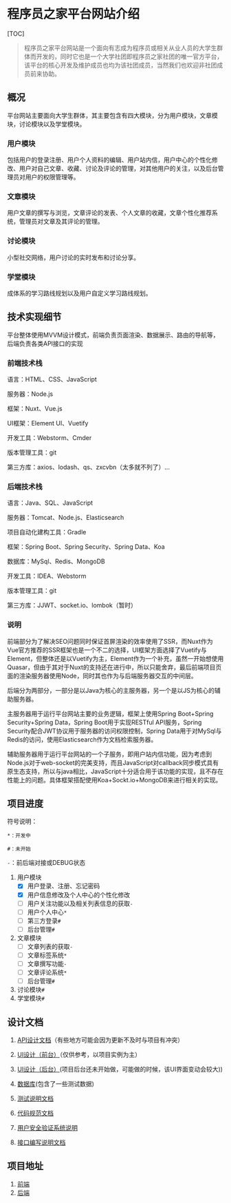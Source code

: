 # 程序员之家平台网站介绍

[TOC]

> 程序员之家平台网站是一个面向有志成为程序员或相关从业人员的大学生群体而开发的，同时它也是一个大学社团即程序员之家社团的唯一官方平台，该平台的核心开发及维护成员也均为该社团成员，当然我们也欢迎非社团成员前来协助。

## 概况

平台网站主要面向大学生群体，其主要包含有四大模块，分为用户模块，文章模块，讨论模块以及学堂模块。

### 用户模块

包括用户的登录注册、用户个人资料的编辑、用户站内信，用户中心的个性化修改、用户对自己文章、收藏、讨论及评论的管理，对其他用户的关注，以及后台管理员对用户的权限管理等。

### 文章模块

用户文章的撰写与浏览，文章评论的发表、个人文章的收藏，文章个性化推荐系统，管理员对文章及其评论的管理。

### 讨论模块

小型社交网络，用户讨论的实时发布和讨论分享。

### 学堂模块

成体系的学习路线规划以及用户自定义学习路线规划。

## 技术实现细节

平台整体使用MVVM设计模式，前端负责页面渲染、数据展示、路由的导航等，后端负责各类API接口的实现

### 前端技术栈

语言：HTML、CSS、JavaScript

服务器：Node.js

框架：Nuxt、Vue.js

UI框架：Element UI、Vuetify

开发工具：Webstorm、Cmder

版本管理工具：git

第三方库：axios、lodash、qs、zxcvbn（太多就不列了）...

### 后端技术栈

语言：Java、SQL、JavaScript

服务器：Tomcat、Node.js、Elasticsearch

项目自动化建构工具：Gradle

框架：Spring Boot、Spring Security、Spring Data、Koa

数据库：MySql、Redis、MongoDB

开发工具：IDEA、Webstorm

版本管理工具：git

第三方库：JJWT、socket.io、lombok（暂时）

### 说明

前端部分为了解决SEO问题同时保证首屏渲染的效率使用了SSR，而Nuxt作为Vue官方推荐的SSR框架也是一个不二的选择，UI框架方面选择了Vuetify与Element，但整体还是以Vuetify为主，Element作为一个补充，虽然一开始想使用Quasar，但由于其对于Nuxt的支持还在进行中，所以只能舍弃，最后前端项目页面的渲染服务器使用Node，同时其也作为与后端服务器交互的中间层。

后端分为两部分，一部分是以Java为核心的主服务器，另一个是以JS为核心的辅助服务器。

主服务器用于运行平台网站主要的业务逻辑，框架上使用Spring Boot+Spring Security+Spring Data，Spring Boot用于实现RESTful API服务，Spring Security配合JWT协议用于服务器的访问权限控制，Spring Data用于对MySql与Redis的访问，使用Elasticsearch作为文档检索服务器。

辅助服务器用于运行平台网站的一个子服务，即用户站内信功能，因为考虑到Node.js对于web-socket的完美支持，而且JavaScript对callback同步模式具有原生态支持，所以与java相比，JavaScript十分适合用于该功能的实现，且不存在性能上的问题。具体框架搭配使用Koa+Sockt.io+MongoDB来进行相关的实现。

## 项目进度

符号说明：

`*：开发中`

`#：未开始`

`-`：前后端对接或DEBUG状态

1. 用户模块
   - [x] 用户登录、注册、忘记密码
   - [x] 用户信息修改及个人中心的个性化修改
   - [ ] 用户关注功能以及相关列表信息的获取`-`
   - [ ] 用户个人中心`*`
   - [ ] 第三方登录`#`
   - [ ] 后台管理`#`
2. 文章模块
   - [ ] 文章列表的获取`-`
   - [ ] 文章标签系统`*`
   - [ ] 文章撰写功能`-`
   - [ ] 文章评论系统`*`
   - [ ] 后台管理`#`

3. 讨论模块`#`
4. 学堂模块`#`

## 设计文档

1. [API设计文档](https://www.eolinker.com/#/share/index?shareCode=d9dbhT)（有些地方可能会因为更新不及时与项目有冲突）

2. [UI设计（前台）](https://free.modao.cc/app/66d954fac42a1e3c0e4ae7d616b9609531e382cc#screen=s25615085e0dc00ad25bcc2)（仅供参考，以项目实例为主）

3. [UI设计（后台）](https://free.modao.cc/app/jQOWsoXVG4VUZ2gWAKvvI31dZ77QOh3)(项目后台还未开始做，可能做的时候，该UI界面变动会较大))

4. [数据库](https://github.com/CXYZJ408/CXYZJ/blob/master/cxyzj.sql)(包含了一些测试数据)

5. [测试说明文档](https://github.com/CXYZJ408/CXYZJ/blob/master/%E6%B5%8B%E8%AF%95%E8%AF%B4%E6%98%8E/%E6%B5%8B%E8%AF%95%E8%AF%B4%E6%98%8E%E6%96%87%E6%A1%A3.md)

6. [代码规范文档](https://github.com/CXYZJ408/CXYZJ/blob/master/%E4%BB%A3%E7%A0%81%E8%A7%84%E8%8C%83.md)

7. [用户安全验证系统说明](https://github.com/CXYZJ408/CXYZJ/blob/master/%E7%94%A8%E6%88%B7%E5%AE%89%E5%85%A8%E9%AA%8C%E8%AF%81%E7%B3%BB%E7%BB%9F.md)

8. [接口编写说明文档](https://github.com/CXYZJ408/CXYZJ/blob/master/%E6%8E%A5%E5%8F%A3%E7%BC%96%E5%86%99%E8%AF%B4%E6%98%8E.md)


## 项目地址

1. [前端](https://github.com/CXYZJ408/cxyzjFront)
2. [后端](https://github.com/CXYZJ408/cxyzjback)

